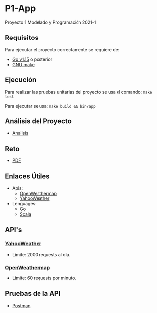 # P1-App
Proyecto 1 Modelado y Programación 2021-1

## Requisitos
Para ejecutar el proyecto correctamente se requiere de:
- [Go v1.15](https://golang.org/doc/go1.15) o posterior
- [GNU make](https://www.gnu.org/software/make/manual/make.html)

## Ejecución
Para realizar las pruebas unitarias del proyecto se usa el comando:
`
make test
`

Para ejecutar se usa:
`
make build && bin/app
`

## Análisis del Proyecto
- [Analisis](PDF/Proyecto1.pdf)


## Reto
- [PDF](PDF/Reto/Proyecto01_WebService.pdf)

## Enlaces Útiles
- Apis:
  - [OpenWeathermap](https://openweathermap.org/)
  - [YahooWeather](https://developer.yahoo.com/weather/)
- Lenguages:
  - [Go](https://golang.org/doc/)
  - [Scala](https://docs.scala-lang.org/)

## API's
### [YahooWeather](https://developer.yahoo.com/weather/)
  - Limite: 2000 requests al día.
### [OpenWeathermap](https://openweathermap.org/)
  - Limite: 60 requests por minuto.

## Pruebas de la API
- [Postman](https://app.getpostman.com/join-team?invite_code=80b7daf2eb1e0904270af63bed78494a)
